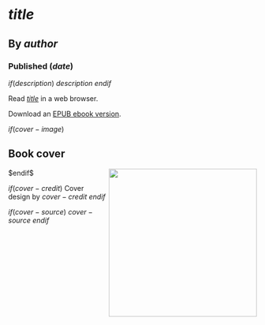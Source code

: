 # $title$
## By $author$
### Published ($date$)

$if(description)$
  $description$
$endif$

Read [$title$](https://lizadaly.github.io/utopia-novels/books/$book$/$book$.html) in a web browser.

Download an [EPUB ebook version](https://lizadaly.github.io/utopia-novels/books/$book$/$book$.epub).

$if(cover-image)$
## Book cover
<img src="https://lizadaly.github.io/utopia-novels/books/$book$/cover.png" height="300" align="right">
$endif$

$if(cover-credit)$
Cover design by $cover-credit$
$endif$

$if(cover-source)$
$cover-source$
$endif$
